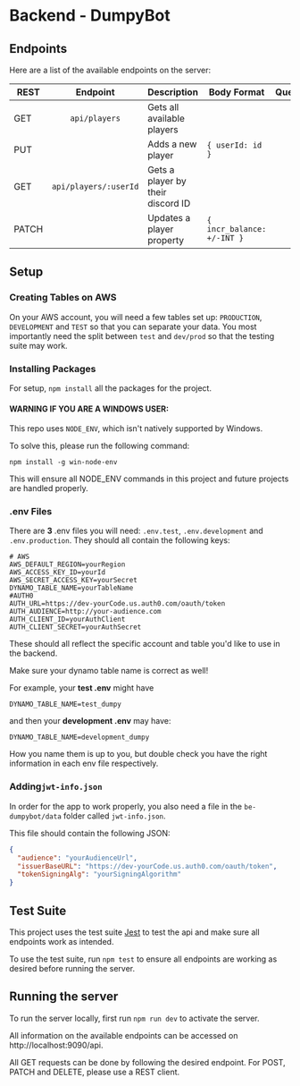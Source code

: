 # Backend - DumpyBot

## Endpoints 

Here are a list of the available endpoints on the server: 

| REST  |       Endpoint        | Description                       | Body Format                | Queries |
|-------|:---------------------:|-----------------------------------|----------------------------|---------|
| GET   |     `api/players`     | Gets all available players        |                            |         |
| PUT   |                       | Adds a new player                 | `{ userId: id }`           |         |
| GET   | `api/players/:userId` | Gets a player by their discord ID |                            |         |
| PATCH |                       | Updates a player property         | `{ incr_balance: +/-INT }` |         |


## Setup

### Creating Tables on AWS

On your AWS account, you will need a few tables set up: `PRODUCTION`, `DEVELOPMENT` and `TEST` so that you can 
separate your data. You most importantly need the split between `test` and `dev/prod` so that the testing suite
may work.

### Installing Packages

For setup, `npm install` all the packages for the project.

#### WARNING IF YOU ARE A WINDOWS USER:

This repo uses `NODE_ENV`, which isn't natively supported by Windows.

To solve this, please run the following command:

`npm install -g win-node-env`

This will ensure all NODE_ENV commands in this project and future projects are handled properly.

### .env Files

There are **3** .env files you will need: `.env.test`, `.env.development` and `.env.production`. They should all
contain the following keys:

```dotenv
# AWS
AWS_DEFAULT_REGION=yourRegion
AWS_ACCESS_KEY_ID=yourId
AWS_SECRET_ACCESS_KEY=yourSecret
DYNAMO_TABLE_NAME=yourTableName
#AUTH0
AUTH_URL=https://dev-yourCode.us.auth0.com/oauth/token
AUTH_AUDIENCE=http://your-audience.com
AUTH_CLIENT_ID=yourAuthClient
AUTH_CLIENT_SECRET=yourAuthSecret
```

These should all reflect the specific account and table you'd like to use in the backend.

Make sure your dynamo table name is correct as well!

For example, your **test .env** might have 
```dotenv
DYNAMO_TABLE_NAME=test_dumpy
```
and then your **development .env** may have:
```dotenv
DYNAMO_TABLE_NAME=development_dumpy
```

How you name them is up to you, but double check you have the right information in each env file respectively.

### Adding`jwt-info.json`

In order for the app to work properly, you also need a file in the `be-dumpybot/data` folder called `jwt-info.json`.

This file should contain the following JSON:

```json
{
  "audience": "yourAudienceUrl",
  "issuerBaseURL": "https://dev-yourCode.us.auth0.com/oauth/token",
  "tokenSigningAlg": "yourSigningAlgorithm"
}
```

## Test Suite

This project uses the test suite [Jest](https://jestjs.io/) to test the api and make sure all endpoints work as intended.

To use the test suite, run `npm test` to ensure all endpoints are working as desired before running the server.

## Running the server

To run the server locally, first run `npm run dev` to activate the server.

All information on the available endpoints can be accessed on http://localhost:9090/api.

All GET requests can be done by following the desired endpoint. For POST, PATCH and DELETE, please use a REST client.